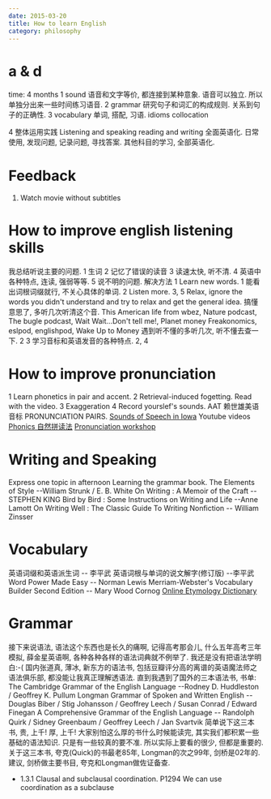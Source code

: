 ```yaml
---
date: 2015-03-20
title: How to learn English
category: philosophy
---
```



# a & d
time: 4 months
1 sound
语音和文字等价, 都连接到某种意象.
语音可以独立. 所以单独分出来一些时间练习语音.
2 grammar
研究句子和词汇的构成规则.
关系到句子的正确性.
3 vocabulary
单词, 搭配, 习语.
idioms
collocation

4 整体运用实践
Listening and speaking
reading and writing
全面英语化.
日常使用, 发现问题, 记录问题, 寻找答案.
其他科目的学习, 全部英语化.


# Feedback
1. Watch movie without subtitles

# How to improve english listening skills
我总结听说主要的问题.
1 生词
2 记忆了错误的读音
3 读速太快, 听不清.
4 英语中各种特点, 连读, 强弱等等.
5 说不明的问题.
解决方法
1 Learn new words. 1
能看出词根词缀就行, 不关心具体的单词.
2 Listen more. 3, 5
Relax, ignore the words you didn't understand and try to relax  and get the general idea.
搞懂意思了, 多听几次听清这个音.
This American life from wbez, Nature podcast, The bugle podcast, Wait Wait...Don't tell me!, Planet money
Freakonomics, eslpod, englishpod, Wake Up to Money
遇到听不懂的多听几次, 听不懂去查一下. 2
3 学习音标和英语发音的各种特点.  2, 4

# How to improve pronunciation
1 Learn phonetics in pair and accent.
2 Retrieval-induced fogetting. Read with the video.
3 Exaggeration
4 Record yourslef's sounds.
AAT
赖世雄美语音标
PRONUNCIATION PAIRS.
[Sounds of Speech in Iowa](http://www.uiowa.edu/~acadtech/phonetics/english/english.html)
Youtube videos 
[Phonics 自然拼读法](http://en.wikipedia.org/wiki/Phonics)
[Pronunciation workshop](http://v.youku.com/v_show/id_XMjAzNjcyNDM2.html)

# Writing and Speaking
Express one topic in afternoon
Learning the grammar book.
The Elements of Style --William Strunk / E. B. White 
On Writing : A Memoir of the Craft --STEPHEN KING
Bird by Bird : Some Instructions on Writing and Life --Anne Lamott
On Writing Well : The Classic Guide To Writing Nonfiction -- William Zinsser 

# Vocabulary
英语词缀和英语派生词 -- 李平武
英语词根与单词的说文解字(修订版) --李平武
Word Power Made Easy -- Norman Lewis
Merriam-Webster's Vocabulary Builder Second Edition -- Mary Wood Cornog
[Online Etymology Dictionary](http://www.etymonline.com/)

# Grammar
接下来说语法, 语法这个东西也是长久的痛啊, 记得高考那会儿, 什么五年高考三年模拟,
薛金星英语啊, 各种各种各样的语法词典就不例举了. 我还是没有把语法学明白:-(
国内张道真, 薄冰, 新东方的语法书, 包括豆瓣评分高的离谱的英语魔法师之语法俱乐部,
都没能让我真正理解透语法. 直到我遇到了国外的三本语法书, 书单:
The Cambridge Grammar of the English Language --Rodney D. Huddleston / Geoffrey K. Pullum 
Longman Grammar of Spoken and Written English --Douglas Biber / Stig Johansson / Geoffrey Leech / Susan Conrad / Edward Finegan 
A Comprehensive Grammar of the English Language -- Randolph Quirk / Sidney Greenbaum / Geoffrey Leech / Jan Svartvik 
简单说下这三本书, 贵, 上千! 厚, 上千!
大家别怕这么厚的书什么时候能读完, 其实我们都积累一些基础的语法知识. 只是有一些较真的要不准.
所以实际上要看的很少, 但都是重要的.
关于这三本书, 夸克(Quick)的书最老85年, Longman的次之99年, 剑桥是02年的.
建议, 剑桥做主要书目, 夸克和Longman做佐证备查.
* 1.3.1 Clausal and subclausal coordination. P1294
We can use coordination as a subclause


